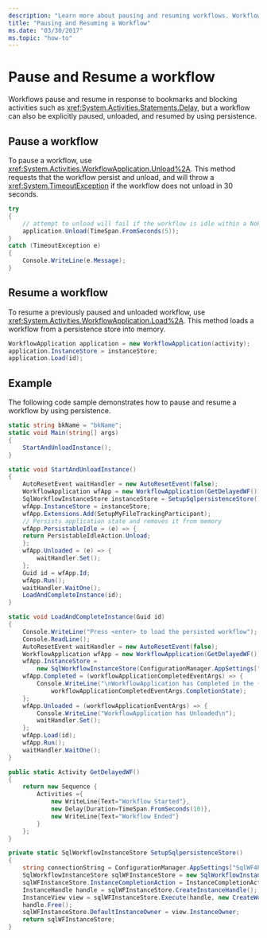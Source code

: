 ```yaml
---
description: "Learn more about pausing and resuming workflows. Workflows pause and resume in response to bookmarks and blocking activities, but can also be paused explicitly."
title: "Pausing and Resuming a Workflow"
ms.date: "03/30/2017"
ms.topic: "how-to"
---
```

# Pause and Resume a workflow

Workflows pause and resume in response to bookmarks and blocking activities such as <xref:System.Activities.Statements.Delay>, but a workflow can also be explicitly paused, unloaded, and resumed by using persistence.

## Pause a workflow

To pause a workflow, use <xref:System.Activities.WorkflowApplication.Unload%2A>. This method requests that the workflow persist and unload, and will throw a <xref:System.TimeoutException> if the workflow does not unload in 30 seconds.

```csharp
try
{
    // attempt to unload will fail if the workflow is idle within a NoPersistZone
    application.Unload(TimeSpan.FromSeconds(5));
}
catch (TimeoutException e)
{
    Console.WriteLine(e.Message);
}
```

## Resume a workflow

To resume a previously paused and unloaded workflow, use <xref:System.Activities.WorkflowApplication.Load%2A>. This method loads a workflow from a persistence store into memory.

```csharp
WorkflowApplication application = new WorkflowApplication(activity);
application.InstanceStore = instanceStore;
application.Load(id);
```

## Example

The following code sample demonstrates how to pause and resume a workflow by using persistence.

```csharp
static string bkName = "bkName";
static void Main(string[] args)
{
    StartAndUnloadInstance();
}

static void StartAndUnloadInstance()
{
    AutoResetEvent waitHandler = new AutoResetEvent(false);
    WorkflowApplication wfApp = new WorkflowApplication(GetDelayedWF());
    SqlWorkflowInstanceStore instanceStore = SetupSqlpersistenceStore();
    wfApp.InstanceStore = instanceStore;
    wfApp.Extensions.Add(SetupMyFileTrackingParticipant);
    // Persists application state and removes it from memory
    wfApp.PersistableIdle = (e) => {
    return PersistableIdleAction.Unload;
    };
    wfApp.Unloaded = (e) => {
        waitHandler.Set();
    };
    Guid id = wfApp.Id;
    wfApp.Run();
    waitHandler.WaitOne();
    LoadAndCompleteInstance(id);
}

static void LoadAndCompleteInstance(Guid id)
{
    Console.WriteLine("Press <enter> to load the persisted workflow");
    Console.ReadLine();
    AutoResetEvent waitHandler = new AutoResetEvent(false);
    WorkflowApplication wfApp = new WorkflowApplication(GetDelayedWF());
    wfApp.InstanceStore =
        new SqlWorkflowInstanceStore(ConfigurationManager.AppSettings["SqlWF4PersistenceConnectionString"].ToString());
    wfApp.Completed = (workflowApplicationCompletedEventArgs) => {
        Console.WriteLine("\nWorkflowApplication has Completed in the {0} state.",
            workflowApplicationCompletedEventArgs.CompletionState);
    };
    wfApp.Unloaded = (workflowApplicationEventArgs) => {
        Console.WriteLine("WorkflowApplication has Unloaded\n");
        waitHandler.Set();
    };
    wfApp.Load(id);
    wfApp.Run();
    waitHandler.WaitOne();
}

public static Activity GetDelayedWF()
{
    return new Sequence {
        Activities ={
            new WriteLine{Text="Workflow Started"},
            new Delay{Duration=TimeSpan.FromSeconds(10)},
            new WriteLine{Text="Workflow Ended"}
        }
    };
}

private static SqlWorkflowInstanceStore SetupSqlpersistenceStore()
{
    string connectionString = ConfigurationManager.AppSettings["SqlWF4PersistenceConnectionString"].ToString();
    SqlWorkflowInstanceStore sqlWFInstanceStore = new SqlWorkflowInstanceStore(connectionString);
    sqlWFInstanceStore.InstanceCompletionAction = InstanceCompletionAction.DeleteAll;
    InstanceHandle handle = sqlWFInstanceStore.CreateInstanceHandle();
    InstanceView view = sqlWFInstanceStore.Execute(handle, new CreateWorkflowOwnerCommand(), TimeSpan.FromSeconds(5));
    handle.Free();
    sqlWFInstanceStore.DefaultInstanceOwner = view.InstanceOwner;
    return sqlWFInstanceStore;
}
```
